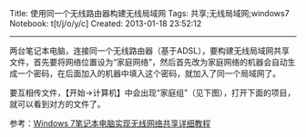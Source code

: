 Title: 使用同一个无线路由器构建无线局域网
Tags: 共享;无线局域网;windows7
Notebook: t[t/j/o/y/c]
Created: 2013-01-18 23:52:12

------

两台笔记本电脑，连接同一个无线路由器（基于ADSL），要构建无线局域网共享文件，首先要将网络位置设为“家庭网络”，然后首先改为家庭网络的机器会自动生成一个密码，在后面加入的机器中填入这个密码，就加入了同一个局域网了。

要互相传文件，【开始->计算机】中会出现“家庭组”（见下图），打开下面的项目，就可以看到对方的文件了。

 

 

参考：[Windows 7笔记本电脑实现无线网络共享详细教程](http://www.pc841.com/article/20110505-2415.html)